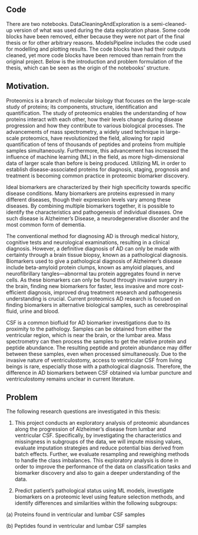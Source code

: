 ## Code
There are two notebooks. DataCleaningAndExploration is a semi-cleaned-up version of what was used during the data exploration phase. Some code blocks have been removed, either because they were not part of the final thesis or for other arbitrary reasons.
ModelsPipeline includes the code used for modelling and plotting results. The code blocks have had their outputs cleaned, yet more code blocks have been removed than remain from the original project.
Below is the introduction and problem formulation of the thesis, which can be seen as the origin of the notebooks' structure.

## Motivation.
Proteomics is a branch of molecular biology that focuses on the large-scale study of
proteins; its components, structure, identification and quantification. The study of
proteomics enables the understanding of how proteins interact with each other, how
their levels change during disease progression and how they contribute to various
biological processes. The advancements of mass spectrometry, a widely used
technique in large-scale proteomics, have revolutionized the field, allowing for rapid
quantification of tens of thousands of peptides and proteins from multiple samples
simultaneously. Furthermore, this advancement has increased the influence of
machine learning (ML) in the field, as more high-dimensional data of larger scale
than before is being produced. Utilizing ML in order to establish disease-associated
proteins for diagnosis, staging, prognosis and treatment is becoming common practice
in proteomic biomarker discovery.

Ideal biomarkers are characterized by their high specificity towards specific disease
conditions. Many biomarkers are proteins expressed in many different diseases,
though their expression levels vary among these diseases. By combining multiple
biomarkers together, it is possible to identify the characteristics and pathogenesis of
individual diseases. One such disease is Alzheimer’s Disease, a neurodegenerative
disorder and the most common form of dementia.

The conventional method for diagnosing AD is through medical history, cognitive tests
and neurological examinations, resulting in a clinical diagnosis. However, a definitive
diagnosis of AD can only be made with certainty through a brain tissue biopsy, known
as a pathological diagnosis. Biomarkers used to give a pathological diagnosis
of Alzheimer’s disease include beta-amyloid protein clumps, known as amyloid
plaques, and neurofibrillary tangles—abnormal tau protein aggregates found in nerve
cells. As these biomarkers can only be found through invasive surgery in the brain,
finding new biomarkers for faster, less invasive and more cost-efficient diagnosis,
improved drug treatment research and pathogenesis understanding is crucial. Current 
proteomics AD research is focused on finding biomarkers in alternative biological
samples, such as cerebrospinal fluid, urine and blood.

CSF is a common biofluid for AD biomarker investigations due to its proximity to
the pathology. Samples can be obtained from either the ventricular region, which is
near the brain, or the lumbar area. Mass spectrometry can then process the samples
to get the relative protein and peptide abundance. The resulting peptide and protein
abundance may differ between these samples, even when processed simultaneously.
Due to the invasive nature of ventriculostomy, access to ventricular CSF from living
beings is rare, especially those with a pathological diagnosis. Therefore, the difference
in AD biomarkers between CSF obtained via lumbar puncture and ventriculostomy
remains unclear in current literature.

## Problem

The following research questions are investigated in this thesis:

1. This project conducts an exploratory analysis of proteomic abundances along the
progression of Alzheimer’s disease from lumbar and ventricular CSF. Specifically,
by investigating the characteristics and missingness in subgroups of the data, we
will impute missing values, evaluate imputation strategies and reduce potential
bias derived from batch effects. Further, we evaluate resampling and reweighing
methods to handle the class imbalances. This exploratory analysis is done
in order to improve the performance of the data on classification tasks and
biomarker discovery and also to gain a deeper understanding of the data.

3. Predict patient’s pathological status using ML models, investigate biomarkers
on a proteomic level using feature selection methods, and identify differences
and similarities within the following subgroups:

(a) Proteins found in ventricular and lumbar CSF samples

(b) Peptides found in ventricular and lumbar CSF samples

